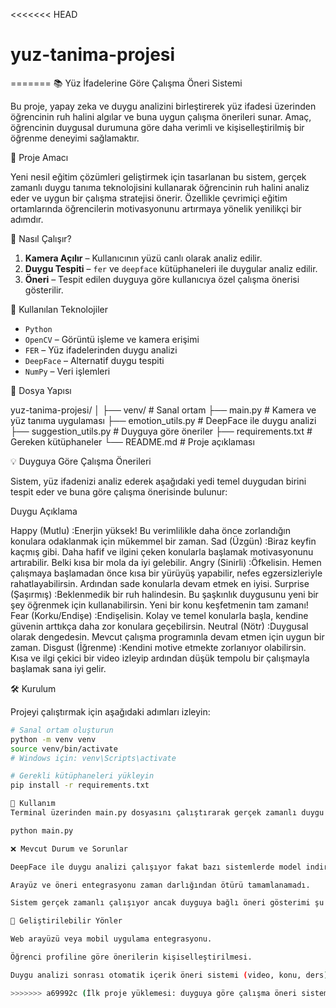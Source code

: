 <<<<<<< HEAD
# yuz-tanima-projesi
=======
📚 Yüz İfadelerine Göre Çalışma Öneri Sistemi

Bu proje, yapay zeka ve duygu analizini birleştirerek yüz ifadesi üzerinden öğrencinin ruh halini algılar ve buna uygun çalışma önerileri sunar. Amaç, öğrencinin duygusal durumuna göre daha verimli ve kişiselleştirilmiş bir öğrenme deneyimi sağlamaktır.

🚀 Proje Amacı

Yeni nesil eğitim çözümleri geliştirmek için tasarlanan bu sistem, gerçek zamanlı duygu tanıma teknolojisini kullanarak öğrencinin ruh halini analiz eder ve uygun bir çalışma stratejisi önerir. Özellikle çevrimiçi eğitim ortamlarında öğrencilerin motivasyonunu artırmaya yönelik yenilikçi bir adımdır.

🎯 Nasıl Çalışır?

1. **Kamera Açılır** – Kullanıcının yüzü canlı olarak analiz edilir.
2. **Duygu Tespiti** – `fer` ve `deepface` kütüphaneleri ile duygular analiz edilir.
3. **Öneri** – Tespit edilen duyguya göre kullanıcıya özel çalışma önerisi gösterilir.

🧠 Kullanılan Teknolojiler

- `Python`
- `OpenCV` – Görüntü işleme ve kamera erişimi
- `FER` – Yüz ifadelerinden duygu analizi
- `DeepFace` – Alternatif duygu tespiti
- `NumPy` – Veri işlemleri

📂 Dosya Yapısı

yuz-tanima-projesi/
│
├── venv/                    # Sanal ortam
├── main.py                  # Kamera ve yüz tanıma uygulaması
├── emotion_utils.py         # DeepFace ile duygu analizi
├── suggestion_utils.py      # Duyguya göre öneriler
├── requirements.txt         # Gereken kütüphaneler
└── README.md                # Proje açıklaması


💡 Duyguya Göre Çalışma Önerileri

Sistem, yüz ifadenizi analiz ederek aşağıdaki yedi temel duygudan birini tespit eder ve buna göre çalışma önerisinde bulunur:

Duygu               Açıklama

Happy (Mutlu)       :Enerjin yüksek! Bu verimlilikle daha önce zorlandığın konulara odaklanmak için mükemmel bir zaman.
Sad (Üzgün)         :Biraz keyfin kaçmış gibi. Daha hafif ve ilgini çeken konularla başlamak motivasyonunu artırabilir. Belki kısa bir mola da iyi gelebilir.
Angry (Sinirli)     :Öfkelisin. Hemen çalışmaya başlamadan önce kısa bir yürüyüş yapabilir, nefes egzersizleriyle rahatlayabilirsin. Ardından sade konularla devam etmek en iyisi.
Surprise (Şaşırmış) :Beklenmedik bir ruh halindesin. Bu şaşkınlık duygusunu yeni bir şey öğrenmek için kullanabilirsin. Yeni bir konu keşfetmenin tam zamanı!
Fear (Korku/Endişe) :Endişelisin. Kolay ve temel konularla başla, kendine güvenin arttıkça daha zor konulara geçebilirsin.
Neutral (Nötr)      :Duygusal olarak dengedesin. Mevcut çalışma programınla devam etmen için uygun bir zaman.
Disgust (İğrenme)   :Kendini motive etmekte zorlanıyor olabilirsin. Kısa ve ilgi çekici bir video izleyip ardından düşük tempolu bir çalışmayla başlamak sana iyi gelir.

🛠️ Kurulum

Projeyi çalıştırmak için aşağıdaki adımları izleyin:

```bash
# Sanal ortam oluşturun
python -m venv venv
source venv/bin/activate  
# Windows için: venv\Scripts\activate

# Gerekli kütüphaneleri yükleyin
pip install -r requirements.txt

🚀 Kullanım
Terminal üzerinden main.py dosyasını çalıştırarak gerçek zamanlı duygu analizi başlatabilirsiniz:

python main.py

❌ Mevcut Durum ve Sorunlar

DeepFace ile duygu analizi çalışıyor fakat bazı sistemlerde model indirme sürecinde gecikme olabiliyor.

Arayüz ve öneri entegrasyonu zaman darlığından ötürü tamamlanamadı.

Sistem gerçek zamanlı çalışıyor ancak duyguya bağlı öneri gösterimi şu anda sadece fonksiyon olarak tanımlı.

📌 Geliştirilebilir Yönler

Web arayüzü veya mobil uygulama entegrasyonu.

Öğrenci profiline göre önerilerin kişiselleştirilmesi.

Duygu analizi sonrası otomatik içerik öneri sistemi (video, konu, ders).

>>>>>>> a69992c (İlk proje yüklemesi: duyguya göre çalışma öneri sistemi)
